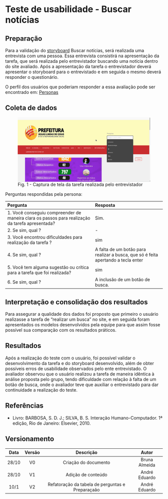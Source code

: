 # Teste de usabilidade - Buscar notícias

## Preparação

Para a validação do <a href="../../storyboard/storyboard_2">storyboard</a>
Buscar notícias, será realizada uma entrevista com uma pessoa. Essa entrevista consistirá na apresentação da tarefa, que será realizada pelo entrevistador buscando uma notícia dentro do site avaliado. Após a apresentação da tarefa o entrevistador deverá apresentar o storyboard para o entrevistado e em seguida o mesmo deverá responder o questionário.

<p>O perfil dos usuários que poderiam responder a essa avaliação pode ser encontrado em: <a href="../perfil_usuario/perfil_personas">Personas</a></p>

## Coleta de dados

<figure>
<img align=center width="600" src="../../imagens/avaliacao/coleta_dados.gif">
<br>
<figcaption>Fig. 1 - Captura de tela da tarefa realizada pelo entrevistador  </a></figcaption>
</figure>
Perguntas respondidas pela persona: <br>

| Pergunta                                                                                        | Resposta                                                                          |
| :---------------------------------------------------------------------------------------------- | :-------------------------------------------------------------------------------- |
| 1. Você conseguiu compreender de maneira clara os passos para realização da tarefa apresentada? | Sim.                                                                              |
| 2. Se sim, qual ?                                                                               | -                                                                                 |
| 3. Você encontrou dificuldades para realização da tarefa ?                                      | sim                                                                               |
| 4. Se sim, qual ?                                                                               | A falta de um botão para realizar a busca, que só é feita apertando a tecla enter |
| 5. Você tem alguma sugestão ou crítica para a tarefa que foi realizada?                         | sim                                                                               |
| 6. Se sim, qual ?                                                                               | A inclusão de um botão de busca.                                                  |

## Interpretação e consolidação dos resultados

Para assegurar a qualidade dos dados foi proposto que primeiro o usuário realizasse a tarefa de “realizar um busca” no site, e em seguida foram apresentados os modelos desenvolvidos pela equipe para que assim fosse possível sua comparação com os resultados práticos.

## Resultados

Após a realização do teste com o usuário, foi possível validar o desenvolvimento da tarefa e do storyboard desenvolvido, além de obter possíveis erros de usabilidade observados pelo ente entrevistado.
O avaliador observou que o usuário realizou a tarefa de maneira idêntica à análise proposta pelo grupo, tendo dificuldade com relação à falta de um botão de busca, onde o avaliador teve que auxiliar o entrevistado para dar continuidade a realização do teste.

## Referências

- Livro: BARBOSA, S. D. J.; SILVA, B. S. Interação Humano-Computador. 1ª edição, Rio de Janeiro: Elsevier, 2010.

## Versionamento

| Data  | Versão |                    Descrição                     |     Autor     |
| :---: | :----: | :----------------------------------------------: | :-----------: |
| 28/10 |   V0   |               Criação do documento               | Bruna Almeida |
| 28/10 |   V1   |                Adição de conteúdo                | André Eduardo |
| 10/1  |   V2   | Refatoração da tabela de perguntas e Preparaçaão | André Eduardo |
